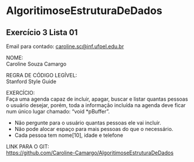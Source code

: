 # AlgoritimoseEstruturaDeDados
## Exercício 3 Lista 01

Email para contado: caroline.sc@inf.ufpel.edu.br

NOME: <br> Caroline Souza Camargo

REGRA DE CÓDIGO LEGÍVEL: <br> Stanford Style Guide

EXERCÍCIO: <br>
Faça uma agenda capaz de incluir, apagar, buscar e listar quantas pessoas o usuário desejar, porém, toda a informação incluída na agenda deve ficar num único lugar chamado: “void *pBuffer”.
- Não pergunte para o usuário quantas pessoas ele vai incluir.
- Não pode alocar espaço para mais pessoas do que o necessário.   
- Cada pessoa tem nome[10], idade e telefone

LINK PARA O GIT: <br> 
https://github.com/Caroline-Camargo/AlgoritimoseEstruturaDeDados
